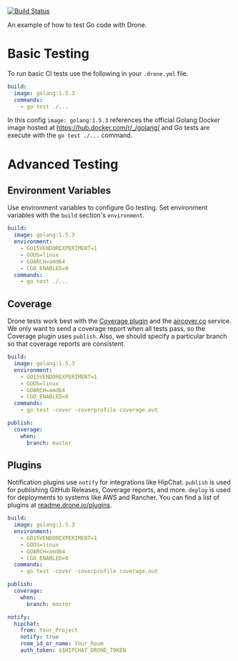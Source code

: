 [![Build Status](https://drone.butt.dev/api/badges/andrewl3wis/drone-with-go/status.svg)](https://drone.butt.dev/andrewl3wis/drone-with-go)


An example of how to test Go code with Drone.

# Basic Testing
To run basic CI tests use the following in your `.drone.yml` file.

```yaml
build:
  image: golang:1.5.3
  commands:
    - go test ./...
```

In this config `image: golang:1.5.3` references the official Golang Docker image hosted at https://hub.docker.com/r/_/golang/ and Go tests are execute with the `go test ./...` command.

# Advanced Testing

## Environment Variables
Use environment variables to configure Go testing.
Set environment variables with the `build` section's `environment`.

```yaml
build:
  image: golang:1.5.3
  environment:
    - GO15VENDOREXPERIMENT=1
    - GOOS=linux
    - GOARCH=amd64
    - CGO_ENABLED=0
  commands:
    - go test ./...
```

## Coverage
Drone tests work best with the [Coverage plugin](http://readme.drone.io/plugins/coverage/) and the [aircover.co](https://aircover.co/docs/overview/) service.
We only want to send a coverage report when all tests pass, so the Coverage plugin uses `publish`.
Also, we should specify a particular branch so that coverage reports are consistent.

```yaml
build:
  image: golang:1.5.3
  environment:
    - GO15VENDOREXPERIMENT=1
    - GOOS=linux
    - GOARCH=amd64
    - CGO_ENABLED=0
  commands:
    - go test -cover -coverprofile coverage.out

publish:
  coverage:
    when:
      branch: master
```

## Plugins
Notification plugins use `notify` for integrations like HipChat.
`publish` is used for publishing GitHub Releases, Coverage reports, and more.
`deploy` is used for deployments to systems like AWS and Rancher.
You can find a list of plugins at [readme.drone.io/plugins](http://readme.drone.io/plugins/).

```yaml
build:
  image: golang:1.5.3
  environment:
    - GO15VENDOREXPERIMENT=1
    - GOOS=linux
    - GOARCH=amd64
    - CGO_ENABLED=0
  commands:
    - go test -cover -coverprofile coverage.out

publish:
  coverage:
    when:
      branch: master

notify:
  hipchat:
    from: Your_Project
    notify: true
    room_id_or_name: Your_Room
    auth_token: $$HIPCHAT_DRONE_TOKEN
```

